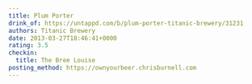 ```yaml
---
title: Plum Porter
drink_of: https://untappd.com/b/plum-porter-titanic-brewery/31231
authors: Titanic Brewery
date: 2013-03-27T18:46:41+0000
rating: 3.5
checkin:
  title: The Bree Louise
posting_method: https://ownyourbeer.chrisburnell.com
---
```

